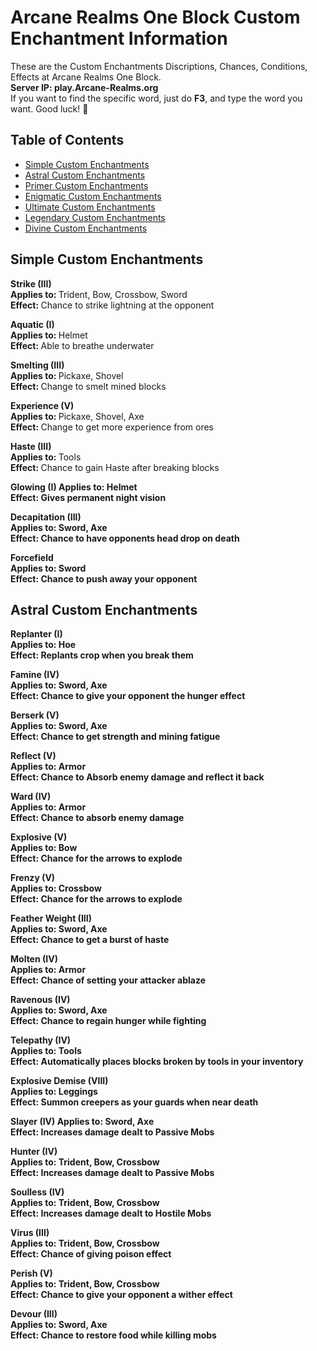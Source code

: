 # Arcane Realms One Block Custom Enchantment Information
These are the Custom Enchantments Discriptions, Chances, Conditions, Effects at Arcane Realms One Block.            
**Server IP: play.Arcane-Realms.org**                          
If you want to find the specific word, just do **F3**, and type the word you want. Good luck! 🙂

## Table of Contents 
- [Simple Custom Enchantments](#simple-custom-enchantments)
- [Astral Custom Enchantments](#astral-custom-enchantments)
- [Primer Custom Enchantments](#primer-custom-enchantments)
- [Enigmatic Custom Enchantments](#enigmatic-custom-enchantments)
- [Ultimate Custom Enchantments](#ultimate-custom-enchantments)
- [Legendary Custom Enchantments](#legendary-custom-enchantments)
- [Divine Custom Enchantments](#divine-custom-enchantments)
 
## **Simple Custom Enchantments**
<b> Strike (III) </b><br>
<b> Applies to: </b> Trident, Bow, Crossbow, Sword <br>
<b> Effect: </b> Chance to strike lightning at the opponent <br>

<b> Aquatic (I) </b><br>
<b> Applies to: </b> Helmet <br>
<b> Effect: </b> Able to breathe underwater <br>

<b> Smelting (III) </b><br>
<b> Applies to: </b> Pickaxe, Shovel <br>
<b> Effect: </b> Change to smelt mined blocks <br>

<b> Experience (V) </b><br>
<b> Applies to: </b> Pickaxe, Shovel, Axe <br>
<b> Effect: </b> Change to get more experience from ores <br>

<b> Haste (III) </b><br>
<b> Applies to: </b> Tools <br>
<b> Effect: </b> Chance to gain Haste after breaking blocks <br>

<b> Glowing (I)
<b> Applies to: </b> Helmet <br>
<b> Effect: </b> Gives permanent night vision <br>

<b> Decapitation (III) <br>
<b> Applies to: </b> Sword, Axe <br>
<b> Effect: </b> Chance to have opponents head drop on death <br>

<b> Forcefield <V> <br>
<b> Applies to: </b> Sword <br>
<b> Effect: </b> Chance to push away your opponent <br>

## **Astral Custom Enchantments**

<b> Replanter (I) <br>
<b> Applies to: </b> Hoe <br>
<b> Effect: </b> Replants crop when you break them <br>
               
<b> Famine (IV) <br>
<b> Applies to: </b> Sword, Axe <br>
<b> Effect: </b> Chance to give your opponent the hunger effect <br>

<b> Berserk (V) <br>
<b> Applies to: </b> Sword, Axe <br>
<b> Effect: </b> Chance to get strength and mining fatigue <br>

<b> Reflect (V) <br>
<b> Applies to: </b> Armor <br>
<b> Effect: Chance to Absorb enemy damage and reflect it back <br>

<b> Ward (IV) <br>
<b> Applies to: </b> Armor <br>
<b> Effect: </b> Chance to absorb enemy damage <br>

<b> Explosive (V) <br>
<b> Applies to: </b> Bow <br>
<b> Effect: </b> Chance for the arrows to explode <br>

<b> Frenzy (V) <br>
<b> Applies to: </b> Crossbow <br>
<b> Effect: </b> Chance for the arrows to explode <br>

<b> Feather Weight (III) <br>
<b> Applies to: </b> Sword, Axe <br>
<b> Effect: </b> Chance to get a burst of haste <br>

<b> Molten (IV) <br>
<b> Applies to: </b> Armor <br>
<b> Effect: </b> Chance of setting your attacker ablaze <br>

<b> Ravenous (IV) <br>
<b> Applies to: </b> Sword, Axe <br>
<b> Effect: </b> Chance to regain hunger while fighting <br>

<b> Telepathy (IV) <br>
<b> Applies to: </b> Tools <br>
<b> Effect: </b> Automatically places blocks broken by tools in your inventory <br>

<b> Explosive Demise (VIII) <br>
<b> Applies to: </b> Leggings <br>
<b> Effect: Summon creepers as your guards when near death <br>

<b> Slayer (IV)
<b> Applies to: </b> Sword, Axe <br>
<b> Effect: </b> Increases damage dealt to Passive Mobs <br>

<b> Hunter (IV) <br>
<b> Applies to: </b> Trident, Bow, Crossbow <br>
<b> Effect: </b> Increases damage dealt to Passive Mobs <br>

<b> Soulless (IV) <br>
<b> Applies to: </b> Trident, Bow, Crossbow <br>
<b> Effect: </b> Increases damage dealt to Hostile Mobs <br>

<b> Virus (III) <br>
<b> Applies to: </b> Trident, Bow, Crossbow <br>
<b> Effect: </b> Chance of giving poison effect <br>

<b> Perish (V) <br>
<b> Applies to: </b> Trident, Bow, Crossbow <br>
<b> Effect: </b> Chance to give your opponent a wither effect <br>

<b> Devour (III) <br>
<b> Applies to: </b> Sword, Axe <br>
<b> Effect: </b> Chance to restore food while killing mobs <br>
